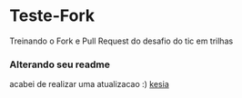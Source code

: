 # Teste-Fork
Treinando o Fork e Pull Request do desafio do tic em trilhas
### Alterando seu readme
acabei de realizar uma atualizacao :)
[kesia](https://github.com/kesiasilv)
